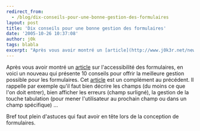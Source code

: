 ```yaml
---
redirect_from:
  - /blog/dix-conseils-pour-une-bonne-gestion-des-formulaires
layout: post
title: 'Dix conseils pour une bonne gestion des formulaires'
date: '2005-10-26 10:37:08'
author: j0k
tags: blabla
excerpt: "Après vous avoir montré un [article](http://www.j0k3r.net/news-faire-des-formulaires-simples-et-accessibles-766.html) sur l'accessibilité des formulaires, en voici un nouveau qui présente 10 conseils pour offrir la meilleure gestion possible pour les formulaires.     \nCet [article](http://particletree.com/features/10-tips-to-a-better-form/) est un      …"
---
```


Après vous avoir montré un [article](http://www.j0k3r.net/news-faire-des-formulaires-simples-et-accessibles-766.html) sur l'accessibilité des formulaires, en voici un nouveau qui présente 10 conseils pour offrir la meilleure gestion possible pour les formulaires.
Cet [article](http://particletree.com/features/10-tips-to-a-better-form/) est un complément au précédent. Il rappelle par exemple qu'il faut bien décrire les champs (du moins ce que l'on doit entrer), bien afficher les erreurs (champ surligné), la gestion de la touche tabulation (pour mener l'utilisateur au prochain champ ou dans un champ spécifique) ...

Bref tout plein d'astuces qui faut avoir en tête lors de la conception de formulaires.

